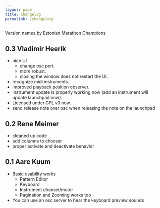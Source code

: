 ```yaml
---
layout: page
title: Changelog
permalink: /changelog/
---
```


Version names by Estonian Marathon Champions

## 0.3 Vladimir Heerik

* nice UI
    * change osc port.
    * more robust.
    * closing the window does not restart the UI.
* recognize midi instruments.
* improved playback position observer.
* instrument update is properly working now (add an instrument will update launchpad now).
* Licensed under GPL v3 now.
* send release note over osc when releasing the note on the launchpad

## 0.2 Rene Meimer

* cleaned up code
* add columns to chooser
* proper activate and deactivate behavior

## 0.1 Aare Kuum

* Basic usability works
    * Pattern Editor
    * Keyboard
    * Instrument chooser/muter
    * Pagination and Zooming works too
* You can use an osc server to hear the keyboard preview sounds
    
